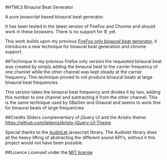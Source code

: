 #HTML5 Binaural Beat Generator

A pure javascript based binaural beat generator.

It has been tested in the latest version of FireFox and Chrome and should work in these browsers. There is no support for IE yet.

This work builds upon my previous [FireFox only binaural beat generator](https://github.com/BlissOfBeing/FF4-Binaural-Beat-Generator), it introduces a new technique for binaural beat generation and chrome support.

##Technique
In my previous firefox only version the requested binaural beat was created by simply adding the binaural beat to the carrier frequency of one channel while the other channel was kept steady at the carrier frequency. This technique proved to not produce binaural beats at large binaural beat frequencies.

This version takes the binaural beat frequency and divides it by two, adding this number to one channel and subtracting it from the other channel. This is the same technique used by SBaGen and Gnaural and seems to work fine for binaural beats of large frequencies.

##Credits
Sliders complementary of jQuery UI and the Aristro theme:
https://github.com/taitems/Aristo-jQuery-UI-Theme

Special thanks to the [AudioLet](https://github.com/oampo/Audiolet) javascript library. The Audiolet library does all the heavy lifting of abstracting the different sound API's, without it this project would not have been possible.

##Licence
Licensed under the [MIT license](http://www.opensource.org/licenses/mit-license)

